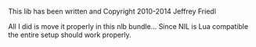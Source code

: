 This lib has been written and Copyright 2010-2014 Jeffrey Friedl

All I did is move it properly in this nlb bundle... Since NIL is Lua compatible the entire setup should work properly.
